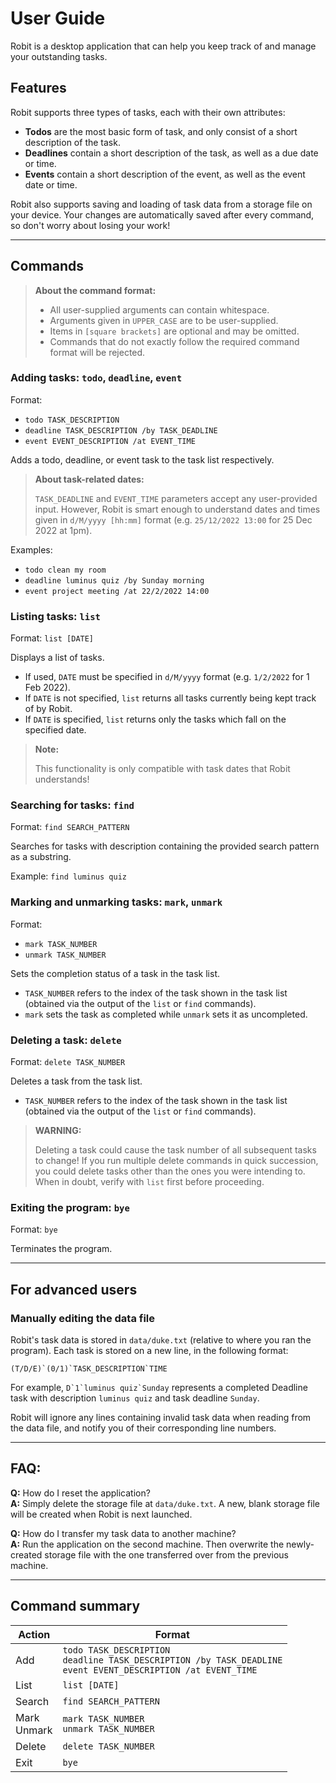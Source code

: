 # User Guide

Robit is a desktop application that can help you keep track of and manage your outstanding tasks.

## Features

Robit supports three types of tasks, each with their own attributes:
* **Todos** are the most basic form of task, and only consist of a short description of the task.
* **Deadlines** contain a short description of the task, as well as a due date or time.
* **Events** contain a short description of the event, as well as the event date or time.

Robit also supports saving and loading of task data from a storage file on your device. Your changes are automatically saved after every command, so don't worry about losing your work!

---
## Commands

> **About the command format:**
> 
>* All user-supplied arguments can contain whitespace.
>* Arguments given in `UPPER_CASE` are to be user-supplied.
>* Items in `[square brackets]` are optional and may be omitted.
>* Commands that do not exactly follow the required command format will be rejected.

### Adding tasks: `todo`, `deadline`, `event`

Format:
* `todo TASK_DESCRIPTION`
* `deadline TASK_DESCRIPTION /by TASK_DEADLINE`
* `event EVENT_DESCRIPTION /at EVENT_TIME`

Adds a todo, deadline, or event task to the task list respectively.

> **About task-related dates:**
> 
> `TASK_DEADLINE` and `EVENT_TIME` parameters accept any user-provided input. However, Robit is smart enough to understand dates and times given in `d/M/yyyy [hh:mm]` format (e.g. `25/12/2022 13:00` for 25 Dec 2022 at 1pm).

Examples:
* `todo clean my room`
* `deadline luminus quiz /by Sunday morning`
* `event project meeting /at 22/2/2022 14:00`

### Listing tasks: `list`

Format: `list [DATE]`

Displays a list of tasks.

* If used, `DATE` must be specified in `d/M/yyyy` format (e.g. `1/2/2022` for 1 Feb 2022).
* If `DATE` is not specified, `list` returns all tasks currently being kept track of by Robit.
* If `DATE` is specified, `list` returns only the tasks which fall on the specified date.

> **Note:**
> 
> This functionality is only compatible with task dates that Robit understands!

### Searching for tasks: `find`

Format: `find SEARCH_PATTERN`

Searches for tasks with description containing the provided search pattern as a substring.

Example: `find luminus quiz`

### Marking and unmarking tasks: `mark`, `unmark`

Format:
* `mark TASK_NUMBER`
* `unmark TASK_NUMBER`

Sets the completion status of a task in the task list.

* `TASK_NUMBER` refers to the index of the task shown in the task list (obtained via the output of the `list` or `find` commands).
* `mark` sets the task as completed while `unmark` sets it as uncompleted.

### Deleting a task: `delete`

Format: `delete TASK_NUMBER`

Deletes a task from the task list.

* `TASK_NUMBER` refers to the index of the task shown in the task list (obtained via the output of the `list` or `find` commands).

> **WARNING:**
> 
> Deleting a task could cause the task number of all subsequent tasks to change! If you run multiple delete commands in quick succession, you could delete tasks other than the ones you were intending to. When in doubt, verify with `list` first before proceeding.

### Exiting the program: `bye`

Format: `bye`

Terminates the program.

---
## For advanced users

### Manually editing the data file

Robit's task data is stored in `data/duke.txt` (relative to where you ran the program). Each task is stored on a new line, in the following format:

```text
(T/D/E)`(0/1)`TASK_DESCRIPTION`TIME
```
For example, ``D`1`luminus quiz`Sunday`` represents a completed Deadline task with description `luminus quiz` and task deadline `Sunday`.

Robit will ignore any lines containing invalid task data when reading from the data file, and notify you of their corresponding line numbers.

---
## FAQ:

**Q:** How do I reset the application?
<br>
**A:** Simply delete the storage file at `data/duke.txt`. A new, blank storage file will be created when Robit is next launched.

**Q:** How do I transfer my task data to another machine?
<br>
**A:** Run the application on the second machine. Then overwrite the newly-created storage file with the one transferred over from the previous machine.

---
## Command summary
| Action         | Format |
|----------------|---|
| Add            | `todo TASK_DESCRIPTION`<br>`deadline TASK_DESCRIPTION /by TASK_DEADLINE`<br>`event EVENT_DESCRIPTION /at EVENT_TIME` |
| List           | `list [DATE]` |
| Search         | `find SEARCH_PATTERN ` |
| Mark<br>Unmark | `mark TASK_NUMBER`<br>`unmark TASK_NUMBER` |
| Delete         | `delete TASK_NUMBER` |
| Exit           | `bye` |

